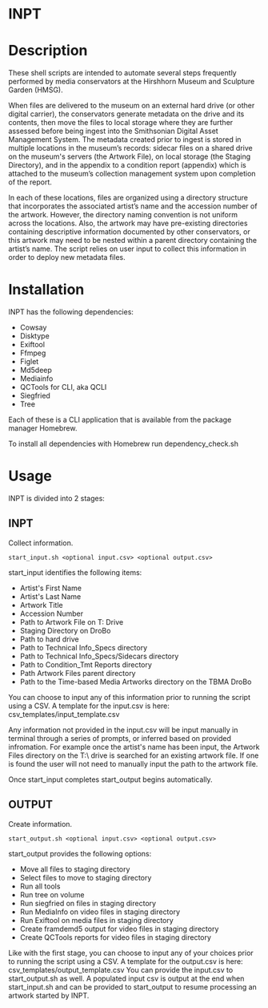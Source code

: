 # INPT

# Description

These shell scripts are intended to automate several steps frequently performed by media conservators at the Hirshhorn Museum and Sculpture Garden (HMSG). 

When files are delivered to the museum on an external hard drive (or other digital carrier), the conservators generate metadata on the drive and its contents, then move the files to local storage where they are further assessed before being ingest into the Smithsonian Digital Asset Management System.  The metadata created prior to ingest is stored in multiple locations in the museum’s records: sidecar files on a shared drive on the museum's servers (the Artwork File), on local storage (the Staging Directory), and in the appendix to a condition report (appendix) which is attached to the museum’s collection management system upon completion of the report. 

In each of these locations, files are organized using a directory structure that incorporates the associated artist’s name and the accession number of the artwork. However, the directory naming convention is not uniform across the locations. Also, the artwork may have pre-existing directories containing descriptive information documented by other conservators, or this artwork may need to be nested within a parent directory containing the artist’s name. The script relies on user input to collect this information in order to deploy new metadata files.

# Installation

INPT has the following dependencies:
* Cowsay
* Disktype
* Exiftool
* Ffmpeg
* Figlet
* Md5deep
* Mediainfo
* QCTools for CLI, aka QCLI
* Siegfried
* Tree

Each of these is a CLI application that is available from the package manager Homebrew. 

To install all dependencies with Homebrew run dependency_check.sh

# Usage
INPT is divided into 2 stages:

## INPT
Collect information.

`start_input.sh <optional input.csv> <optional output.csv>`

start_input identifies the following items:
- Artist's First Name 
- Artist's Last Name 
- Artwork Title 
- Accession Number 
- Path to Artwork File on T: Drive
- Staging Directory on DroBo 
- Path to hard drive 
- Path to Technical Info_Specs directory  
- Path to Technical Info_Specs/Sidecars directory  
- Path to Condition_Tmt Reports directory  
- Path Artwork Files parent directory 
- Path to the Time-based Media Artworks directory on the TBMA DroBo 

You can choose to input any of this information prior to running the script using a CSV. A template for the input.csv is here: csv_templates/input_template.csv

Any information not provided in the input.csv will be input manually in terminal through a series of prompts, or inferred based on provided infromation. 
For example once the artist's name has been input, the Artwork Files directory on the T:\ drive is searched for an existing artwork file. If one is found the user will not need to manually input the path to the artwork file. 

Once start_input completes start_output begins automatically. 

## OUTPUT
Create information.

`start_output.sh <optional input.csv> <optional output.csv>`

start_output provides the following options:
- Move all files to staging directory
- Select files to move to staging directory
- Run all tools
- Run tree on volume
- Run siegfried on files in staging directory
- Run MediaInfo on video files in staging directory
- Run Exiftool on media files in staging directory
- Create framdemd5 output for video files in staging directory
- Create QCTools reports for video files in staging directory

Like with the first stage, you can choose to input any of your choices prior to running the script using a CSV. A template for the output.csv is here: csv_templates/output_template.csv
You can provide the input.csv to start_output.sh as well. A populated input csv is output at the end when start_input.sh and can be provided to start_output to resume processing an artwork started by INPT.

